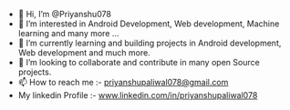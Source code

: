 - 👋 Hi, I’m @Priyanshu078
- 👀 I’m interested in Android Development, Web development, Machine learning and many more ...
- 🌱 I’m currently learning and building projects in Android development, Web development and much more.
- 💞️ I’m looking to collaborate and contribute in many open Source projects.
- 📫 How to reach me :-  priyanshupaliwal078@gmail.com 
- My linkedin Profile :- www.linkedin.com/in/priyanshupaliwal078

